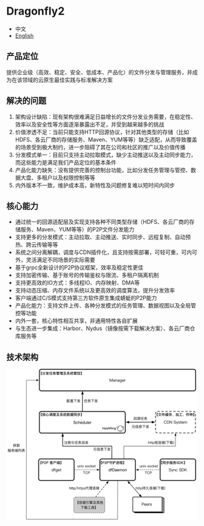 # Dragonfly2
+  中文
+ [English](docs/lang/README-US.md)
## 产品定位
提供企业级（高效、稳定、安全、低成本、产品化）的文件分发与管理服务，并成为在该领域的云原生最佳实践与标准解决方案
## 解决的问题
1. 架构设计缺陷：现有架构很难满足日益增长的文件分发业务需要，在稳定性、效率以及安全性等方面逐渐暴露出不足，并受到越来越多的挑战
2. 价值渗透不足：当前只能支持HTTP回源协议，针对其他类型的存储（比如HDFS、各云厂商的存储服务、Maven、YUM等等）缺乏适配，从而导致覆盖的场景受到极大制约，进一步阻碍了其在公司和社区的推广以及价值传播
3. 分发模式单一：目前只支持主动拉取模式，缺少主动推送以及主动同步能力，而这些能力是满足我们产品定位的基本条件
4. 产品化能力缺失：没有提供完善的控制台功能，比如分发任务管理与管控、数据大盘、多租户以及权限控制等等
5. 内外版本不一致，维护成本高，新特性及问题修复难以短时间内同步

## 核心能力
+ 通过统一的回源适配层及实现支持各种不同类型存储（HDFS、各云厂商的存储服务、Maven、YUM等等）的P2P文件分发能力
+ 支持更多的分发模式：主动拉取、主动推送、实时同步、远程复制、自动预热、跨云传输等等
+ 系统之间分离解耦，调度与CDN插件化，且支持按需部署，可轻可重，可内可外，灵活满足不同场景的实际需要
+ 基于grpc全新设计的P2P协议框架，效率及稳定性更佳
+ 支持加密传输、基于账号的传输鉴权与限流、多租户隔离机制
+ 支持更高效的IO方式：多线程IO、内存映射、DMA等
+ 支持动态压缩、内存文件系统以及更高效的调度算法，提升分发效率
+ 客户端通过C/S模式支持第三方软件原生集成蜻蜓的P2P能力
+ 产品化能力：支持文件上传、各种分发模式的任务管理、数据视图以及全局管控等功能
+ 内外一套，核心特性相互共享，非通用特性各自扩展
+ 与生态进一步集成：Harbor、Nydus（镜像按需下载解决方案）、各云厂商仓库服务等
## 技术架构
![](docs/tech-arch.png)


